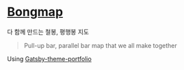 # [Bongmap](http://bongmap.sidepun.ch/)

다 함께 만드는 철봉, 평행봉 지도
> Pull-up bar, parallel bar map that we all make together

Using [Gatsby-theme-portfolio](https://github.com/smakosh/gatsby-theme-portfolio)
